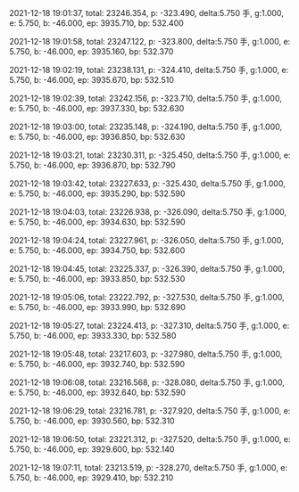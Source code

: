 2021-12-18 19:01:37, total: 23246.354, p: -323.490, delta:5.750 手, g:1.000, e: 5.750, b: -46.000, ep: 3935.710, bp: 532.400

2021-12-18 19:01:58, total: 23247.122, p: -323.800, delta:5.750 手, g:1.000, e: 5.750, b: -46.000, ep: 3935.160, bp: 532.370

2021-12-18 19:02:19, total: 23238.131, p: -324.410, delta:5.750 手, g:1.000, e: 5.750, b: -46.000, ep: 3935.670, bp: 532.510

2021-12-18 19:02:39, total: 23242.156, p: -323.710, delta:5.750 手, g:1.000, e: 5.750, b: -46.000, ep: 3937.330, bp: 532.630

2021-12-18 19:03:00, total: 23235.148, p: -324.190, delta:5.750 手, g:1.000, e: 5.750, b: -46.000, ep: 3936.850, bp: 532.630

2021-12-18 19:03:21, total: 23230.311, p: -325.450, delta:5.750 手, g:1.000, e: 5.750, b: -46.000, ep: 3936.870, bp: 532.790

2021-12-18 19:03:42, total: 23227.633, p: -325.430, delta:5.750 手, g:1.000, e: 5.750, b: -46.000, ep: 3935.290, bp: 532.590

2021-12-18 19:04:03, total: 23226.938, p: -326.090, delta:5.750 手, g:1.000, e: 5.750, b: -46.000, ep: 3934.630, bp: 532.590

2021-12-18 19:04:24, total: 23227.961, p: -326.050, delta:5.750 手, g:1.000, e: 5.750, b: -46.000, ep: 3934.750, bp: 532.600

2021-12-18 19:04:45, total: 23225.337, p: -326.390, delta:5.750 手, g:1.000, e: 5.750, b: -46.000, ep: 3933.850, bp: 532.530

2021-12-18 19:05:06, total: 23222.792, p: -327.530, delta:5.750 手, g:1.000, e: 5.750, b: -46.000, ep: 3933.990, bp: 532.690

2021-12-18 19:05:27, total: 23224.413, p: -327.310, delta:5.750 手, g:1.000, e: 5.750, b: -46.000, ep: 3933.330, bp: 532.580

2021-12-18 19:05:48, total: 23217.603, p: -327.980, delta:5.750 手, g:1.000, e: 5.750, b: -46.000, ep: 3932.740, bp: 532.590

2021-12-18 19:06:08, total: 23216.568, p: -328.080, delta:5.750 手, g:1.000, e: 5.750, b: -46.000, ep: 3932.640, bp: 532.590

2021-12-18 19:06:29, total: 23216.781, p: -327.920, delta:5.750 手, g:1.000, e: 5.750, b: -46.000, ep: 3930.560, bp: 532.310

2021-12-18 19:06:50, total: 23221.312, p: -327.520, delta:5.750 手, g:1.000, e: 5.750, b: -46.000, ep: 3929.600, bp: 532.140

2021-12-18 19:07:11, total: 23213.519, p: -328.270, delta:5.750 手, g:1.000, e: 5.750, b: -46.000, ep: 3929.410, bp: 532.210